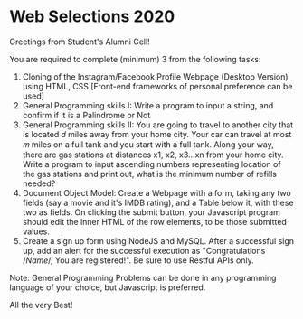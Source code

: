 # Web Selections 2020
Greetings from Student's Alumni Cell! 

You are required to complete (minimum) 3 from the following tasks:

1. Cloning of the Instagram/Facebook Profile Webpage (Desktop Version) using HTML, CSS [Front-end frameworks of personal preference can be used]
2. General Programming skills I: Write a program to input a string, and confirm if it is a Palindrome or Not 
3. General Programming skills II: You are going to travel to another city that is located 𝑑 miles away from your home city. Your car can travel at most 𝑚 miles on a full tank and you start with a full tank. Along your way, there are gas stations at distances x1, x2, x3...xn from your home city. Write a program to input ascending numbers representing location of the gas stations and print out, what is the minimum number of refills needed?
4. Document Object Model: Create a Webpage with a form, taking any two fields (say a movie and it's IMDB rating), and a Table below it, with these two as fields. On clicking the submit button, your Javascript program should edit the inner HTML of the row elements, to be those submitted values. 
5. Create a sign up form using NodeJS and MySQL. After a successful sign up, add an alert for the successful execution as "Congratulations /*Name*/, You are registered!". Be sure to use Restful APIs only.

Note: General Programming Problems can be done in any programming language of your choice, but Javascript is preferred. 

All the very Best! 
   
